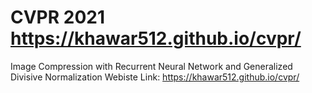 # CVPR 2021 https://khawar512.github.io/cvpr/

Image Compression with Recurrent Neural Network and Generalized Divisive Normalization
Webiste Link: https://khawar512.github.io/cvpr/

